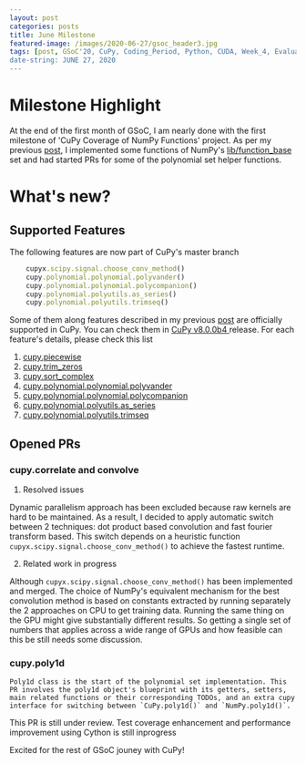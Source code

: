```yaml
---
layout: post
categories: posts
title: June Milestone
featured-image: /images/2020-06-27/gsoc_header3.jpg
tags: [post, GSoC'20, CuPy, Coding_Period, Python, CUDA, Week_4, Evaluation_I]
date-string: JUNE 27, 2020
---
```

<script src="//ajax.googleapis.com/ajax/libs/jquery/1.9.1/jquery.min.js"></script>
<script>window.jQuery || document.write('<script src="_/js/libs/jquery-1.9.1.min.js"><\/script>')</script>

# Milestone Highlight

At the end of the first month of GSoC, I am nearly done with the first milestone of 'CuPy Coverage of NumPy Functions' project. As per my previous [post](https://dahlia-chehata.github.io/posts/2020-06-13/coding_period_week2.html), I implemented some functions of NumPy's [lib/function_base](https://github.com/numpy/numpy/blob/master/numpy/lib/function_base.py) set and had started PRs for some of the polynomial set helper functions.

# What's new?

## Supported Features

The following features are now part of CuPy's master branch
```ruby
    cupyx.scipy.signal.choose_conv_method()
    cupy.polynomial.polynomial.polyvander()
    cupy.polynomial.polynomial.polycompanion()
    cupy.polynomial.polyutils.as_series()
    cupy.polynomial.polyutils.trimseq()
```

Some of them along features described in my previous [post](https://dahlia-chehata.github.io/posts/2020-06-13/coding_period_week2.html) are officially supported in CuPy. You can check them in [CuPy v8.0.0b4 ](https://github.com/cupy/cupy/milestone/74?closed=1) release. For each feature's details, please check this list

1. [cupy.piecewise](https://github.com/cupy/cupy/pull/3329)
2. [cupy.trim_zeros](https://github.com/cupy/cupy/pull/3340)
3. [cupy.sort_complex](https://github.com/cupy/cupy/pull/3348)
4. [cupy.polynomial.polynomial.polyvander](https://github.com/cupy/cupy/pull/3404)
5. [cupy.polynomial.polynomial.polycompanion](https://github.com/cupy/cupy/pull/3398)
6. [cupy.polynomial.polyutils.as_series](https://github.com/cupy/cupy/pull/3398)
7. [cupy.polynomial.polyutils.trimseq](https://github.com/cupy/cupy/pull/3398)

## Opened PRs
 
### **cupy.correlate and convolve**

 1. Resolved issues

Dynamic parallelism approach has been excluded because raw kernels are hard to be maintained. As a result, I decided to apply automatic switch between 2       techniques: dot product based convolution and fast fourier transform based. This switch depends on a heuristic function `cupyx.scipy.signal.choose_conv_method()` to achieve the fastest runtime. 

 2. Related work in progress

Although `cupyx.scipy.signal.choose_conv_method()` has been implemented and merged. The choice of NumPy's equivalent mechanism for the best convolution     method is based on constants extracted by running separately the 2 approaches on CPU to get training data. Running the same thing on the GPU might give substantially different results. So getting a single set of numbers that applies across a wide range of GPUs and how feasible can this be still needs some discussion.



### **cupy.poly1d**

    Poly1d class is the start of the polynomial set implementation. This PR involves the poly1d object's blueprint with its getters, setters, main related functions or their corresponding TODOs, and an extra cupy interface for switching between `CuPy.poly1d()` and `NumPy.poly1d()`.
This PR is still under review. Test coverage enhancement and performance improvement using Cython is still inprogress


Excited for the rest of GSoC jouney with CuPy!


